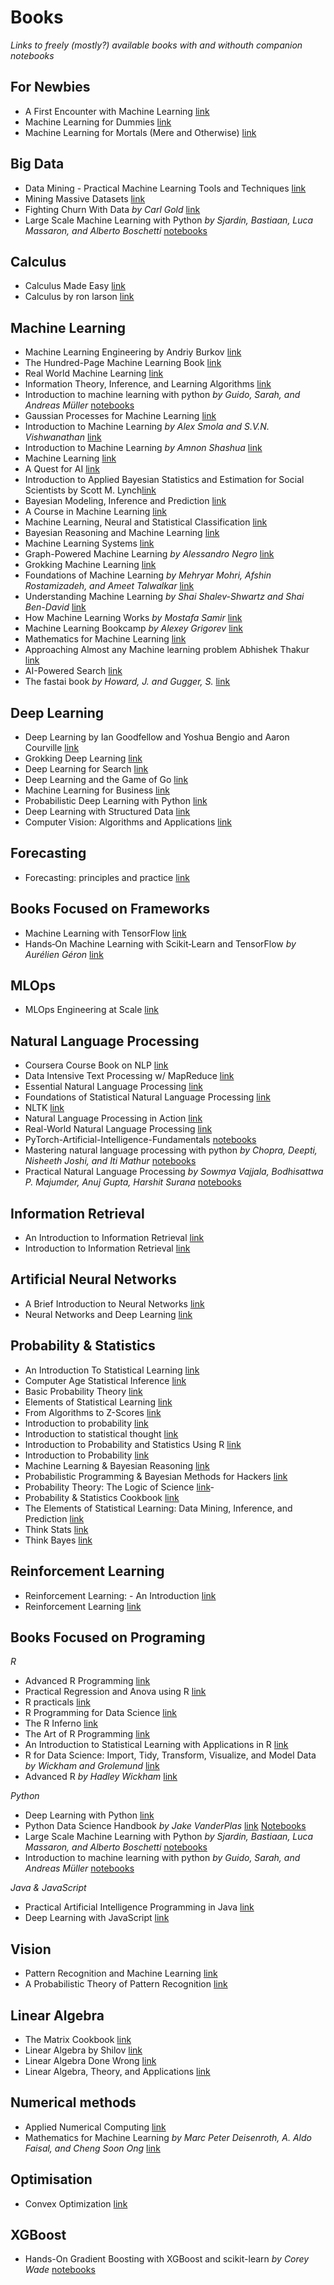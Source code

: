 # Books
*Links to freely (mostly?) available books with and withouth companion notebooks*

## For Newbies
- A First Encounter with Machine Learning [link](https://www.ics.uci.edu/~welling/teaching/273ASpring10/IntroMLBook.pdf)
- Machine Learning for Dummies [link](https://mscdss.ds.unipi.gr/wp-content/uploads/2018/02/Untitled-attachment-00056-2-1.pdf)
- Machine Learning for Mortals (Mere and Otherwise) [link](https://www.manning.com/books/machine-learning-for-mortals-mere-and-otherwise) 

## Big Data
- Data Mining - Practical Machine Learning Tools and Techniques [link](https://cdn.preterhuman.net/texts/science_and_technology/artificial_intelligence/Data%20Mining%20Practical%20Machine%20Learning%20Tools%20and%20Techniques%202d%20ed%20-%20Morgan%20Kaufmann.pdf)
- Mining Massive Datasets [link](http://infolab.stanford.edu/~ullman/mmds/book.pdf)
- Fighting Churn With Data *by Carl Gold* [link](https://www.manning.com/books/fighting-churn-with-data) 
- Large Scale Machine Learning with Python *by Sjardin, Bastiaan, Luca Massaron, and Alberto Boschetti* [notebooks](https://github.com/packtpublishing/large-scale-machine-learning-with-python)
 
## Calculus
- Calculus Made Easy [link](https://github.com/lahorekid/Calculus/blob/master/Calculus%20Made%20Easy.pdf)
- Calculus by ron larson [link](https://www.spps.org/cms/lib/MN01910242/Centricity/Domain/860/%20CalculusTextbook.pdf)

## Machine Learning
- Machine Learning Engineering by Andriy Burkov [link](http://www.mlebook.com/wiki/doku.php)
- The Hundred-Page Machine Learning Book [link](http://themlbook.com/wiki/doku.php)
- Real World Machine Learning [link](https://www.manning.com/books/real-world-machine-learning)
- Information Theory, Inference, and Learning Algorithms [link](http://www.inference.phy.cam.ac.uk/mackay/itila/book.html)
- Introduction to machine learning with python *by Guido, Sarah, and Andreas Müller* [notebooks](https://github.com/amueller/introduction_to_ml_with_python)
- Gaussian Processes for Machine Learning [link](http://www.gaussianprocess.org/gpml/chapters/)
- Introduction to Machine Learning *by Alex Smola and S.V.N. Vishwanathan* [link](https://alex.smola.org/drafts/thebook.pdf)
- Introduction to Machine Learning *by Amnon Shashua* [link](https://arxiv.org/pdf/0904.3664v1.pdf)
- Machine Learning [link](https://www.intechopen.com/books/machine_learning)
- A Quest for AI [link](https://ai.stanford.edu/~nilsson/QAI/qai.pdf)
- Introduction to Applied Bayesian Statistics and Estimation for Social Scientists by Scott M. Lynch[link](https://citeseerx.ist.psu.edu/viewdoc/download?doi=10.1.1.177.857&rep=rep1&type=pdf)
- Bayesian Modeling, Inference and Prediction [link](https://users.soe.ucsc.edu/~draper/draper-BMIP-dec2005.pdf)
- A Course in Machine Learning [link](http://ciml.info/)
- Machine Learning, Neural and Statistical Classification [link](https://www1.maths.leeds.ac.uk/~charles/statlog/)
- Bayesian Reasoning and Machine Learning [link](http://web4.cs.ucl.ac.uk/staff/D.Barber/pmwiki/pmwiki.php?n=Brml.HomePage)
- Machine Learning Systems [link](https://www.manning.com/books/machine-learning-systems)
- Graph-Powered Machine Learning *by Alessandro Negro* [link](https://www.manning.com/books/graph-powered-machine-learning)
- Grokking Machine Learning [link](https://www.manning.com/books/grokking-machine-learning)
- Foundations of Machine Learning *by Mehryar Mohri, Afshin Rostamizadeh, and Ameet Talwalkar* [link](https://cs.nyu.edu/~mohri/mlbook/)
- Understanding Machine Learning *by Shai Shalev-Shwartz and Shai Ben-David* [link](http://www.cs.huji.ac.il/~shais/UnderstandingMachineLearning/)
- How Machine Learning Works *by Mostafa Samir* [link](https://www.manning.com/books/how-machine-learning-works)
- Machine Learning Bookcamp *by Alexey Grigorev* [link](https://www.manning.com/books/machine-learning-bookcamp) 
- Mathematics for Machine Learning [link](https://mml-book.github.io/)
- Approaching Almost any Machine learning problem Abhishek Thakur [link](https://github.com/abhishekkrthakur/approachingalmost)
- AI-Powered Search [link](https://www.manning.com/books/ai-powered-search)
- The fastai book *by Howard, J. and Gugger, S.* [link](https://github.com/fastai/fastbook)

## Deep Learning
- Deep Learning by Ian Goodfellow and Yoshua Bengio and Aaron Courville [link](https://www.deeplearningbook.org/)
- Grokking Deep Learning [link](https://www.manning.com/books/grokking-deep-learning) 
- Deep Learning for Search [link](https://www.manning.com/books/deep-learning-for-search) 
- Deep Learning and the Game of Go [link](https://www.manning.com/books/deep-learning-and-the-game-of-go)
- Machine Learning for Business [link](https://www.manning.com/books/machine-learning-for-business) 
- Probabilistic Deep Learning with Python [link](https://www.manning.com/books/probabilistic-deep-learning-with-python)
- Deep Learning with Structured Data [link](https://www.manning.com/books/deep-learning-with-structured-data)
- Computer Vision: Algorithms and Applications [link](http://szeliski.org/Book/drafts/SzeliskiBook_20100903_draft.pdf)

## Forecasting
- Forecasting: principles and practice [link](https://otexts.com/fpp2/)

## Books Focused on Frameworks
- Machine Learning with TensorFlow [link](https://www.manning.com/books/machine-learning-with-tensorflow)
- Hands‑On Machine Learning with Scikit‑Learn and TensorFlow *by Aurélien Géron* [link](http://index-of.es/Varios-2/Hands%20on%20Machine%20Learning%20with%20Scikit%20Learn%20and%20Tensorflow.pdf)

## MLOps
- MLOps Engineering at Scale [link](https://www.manning.com/books/mlops-engineering-at-scale)

## Natural Language Processing
- Coursera Course Book on NLP [link](http://www.cs.columbia.edu/~mcollins/notes-spring2013.html)
- Data Intensive Text Processing w/ MapReduce [link](https://lintool.github.io/MapReduceAlgorithms/)
- Essential Natural Language Processing [link](https://www.manning.com/books/essential-natural-language-processing) 
- Foundations of Statistical Natural Language Processing [link](https://nlp.stanford.edu/fsnlp/promo/)
- NLTK [link](https://www.nltk.org/book/)
- Natural Language Processing in Action [link](https://www.manning.com/books/natural-language-processing-in-action)
- Real-World Natural Language Processing [link](https://www.manning.com/books/real-world-natural-language-processing)
- PyTorch-Artificial-Intelligence-Fundamentals [notebooks](https://github.com/PacktPublishing/PyTorch-Artificial-Intelligence-Fundamentals)
- Mastering natural language processing with python *by Chopra, Deepti, Nisheeth Joshi, and Iti Mathur* [notebooks](https://github.com/PacktPublishing/Mastering-Natural-Language-Processing-with-Python)
- Practical Natural Language Processing *by Sowmya Vajjala, Bodhisattwa P. Majumder, Anuj Gupta, Harshit Surana* [notebooks](https://github.com/practical-nlp/practical-nlp-code)


## Information Retrieval
- An Introduction to Information Retrieval [link](https://nlp.stanford.edu/IR-book/pdf/irbookonlinereading.pdf)
- Introduction to Information Retrieval [link](https://nlp.stanford.edu/IR-book/pdf/irbookprint.pdf)

## Artificial Neural Networks
- A Brief Introduction to Neural Networks [link](http://www.dkriesel.com/_media/science/neuronalenetze-en-zeta2-2col-dkrieselcom.pdf)
- Neural Networks and Deep Learning [link](http://neuralnetworksanddeeplearning.com/)

## Probability & Statistics
- An Introduction To Statistical Learning [link](https://www-bcf.usc.edu/~gareth/ISL/)
- Computer Age Statistical Inference [link](https://web.stanford.edu/~hastie/CASI_files/PDF/casi.pdf)
- Basic Probability Theory [link](https://www.math.uiuc.edu/~r-ash/BPT/BPT.pdf)
- Elements of Statistical Learning [link](https://web.stanford.edu/~hastie/ElemStatLearn/)
- From Algorithms to Z-Scores [link](http://heather.cs.ucdavis.edu/probstatbook)
- Introduction to probability [link](https://math.dartmouth.edu/~prob/prob/prob.pdf)
- Introduction to statistical thought [link](https://people.math.umass.edu/~lavine/Book/book.pdf)
- Introduction to Probability and Statistics Using R [link](http://ipsur.r-forge.r-project.org/book/download/IPSUR.pdf)
- Introduction to Probability [link](http://athenasc.com/probbook.html)
- Machine Learning & Bayesian Reasoning [link](http://web4.cs.ucl.ac.uk/staff/D.Barber/textbook/090310.pdf)
- Probabilistic Programming & Bayesian Methods for Hackers [link](http://camdavidsonpilon.github.io/Probabilistic-Programming-and-Bayesian-Methods-for-Hackers/)
- Probability Theory: The Logic of Science [link](https://bayes.wustl.edu/etj/prob/book.pdf)- 
- Probability & Statistics Cookbook [link](http://statistics.zone/)
- The Elements of Statistical Learning: Data Mining, Inference, and Prediction [link](https://web.stanford.edu/~hastie/ElemStatLearn/)
- Think Stats [link](https://www.greenteapress.com/thinkstats/)
- Think Bayes [link](https://greenteapress.com/wp/think-bayes/)
 
## Reinforcement Learning
- Reinforcement Learning: - An Introduction [link](http://incompleteideas.net/book/the-book-2nd.html)
- Reinforcement Learning [link](https://www.intechopen.com/books/reinforcement_learning)

## Books Focused on Programing

*R*
- Advanced R Programming [link](http://adv-r.had.co.nz)
- Practical Regression and Anova using R [link](https://cran.r-project.org/doc/contrib/Faraway-PRA.pdf)
- R practicals [link](http://www.columbia.edu/~cjd11/charles_dimaggio/DIRE/resources/R/practicalsBookNoAns.pdf)
- R Programming for Data Science [link](https://leanpub.com/rprogramming)
- The R Inferno [link](https://www.burns-stat.com/pages/Tutor/R_inferno.pdf)
- The Art of R Programming [link](http://heather.cs.ucdavis.edu/~matloff/132/NSPpart.pdf)
- An Introduction to Statistical Learning with Applications in R [link](https://www-bcf.usc.edu/~gareth/ISL/)
- R for Data Science: Import, Tidy, Transform, Visualize, and Model Data *by Wickham and Grolemund* [link](https://r4ds.had.co.nz/)
- Advanced R *by Hadley Wickham* [link](http://adv-r.had.co.nz/)

*Python*
- Deep Learning with Python [link](https://www.manning.com/books/deep-learning-with-python)
- Python Data Science Handbook *by Jake VanderPlas* [link](https://tanthiamhuat.files.wordpress.com/2018/04/pythondatasciencehandbook.pdf) [Notebooks](https://github.com/jakevdp/PythonDataScienceHandbook)
- Large Scale Machine Learning with Python *by Sjardin, Bastiaan, Luca Massaron, and Alberto Boschetti* [notebooks](https://github.com/packtpublishing/large-scale-machine-learning-with-python)
- Introduction to machine learning with python *by Guido, Sarah, and Andreas Müller* [notebooks](https://github.com/amueller/introduction_to_ml_with_python)

*Java & JavaScript*
- Practical Artificial Intelligence Programming in Java [link](https://www.saylor.org/site/wp-content/uploads/2011/11/CS405-1.1-WATSON.pdf)
- Deep Learning with JavaScript [link](https://www.manning.com/books/deep-learning-with-javascript) 

## Vision
- Pattern Recognition and Machine Learning [link](http://users.isr.ist.utl.pt/~wurmd/Livros/school/Bishop%20-%20Pattern%20Recognition%20And%20Machine%20Learning%20-%20Springer%20%202006.pdf)
- A Probabilistic Theory of Pattern Recognition [link](https://www.szit.bme.hu/~gyorfi/pbook.pdf)

## Linear Algebra
* The Matrix Cookbook [link](https://www.math.uwaterloo.ca/~hwolkowi/matrixcookbook.pdf)
* Linear Algebra by Shilov [link](https://cosmathclub.files.wordpress.com/2014/10/georgi-shilov-linear-algebra4.pdf)
* Linear Algebra Done Wrong [link](https://www.math.brown.edu/~treil/papers/LADW/LADW.html)
* Linear Algebra, Theory, and Applications [link](https://math.byu.edu/~klkuttle/Linearalgebra.pdf)

## Numerical methods
- Applied Numerical Computing [link](https://www.seas.ucla.edu/~vandenbe/ee133a.html)
- Mathematics for Machine Learning *by Marc Peter Deisenroth, A. Aldo Faisal, and Cheng Soon Ong* [link](https://mml-book.github.io/)

## Optimisation
- Convex Optimization [link](https://web.stanford.edu/~boyd/cvxbook/bv_cvxbook.pdf)

## XGBoost
- Hands-On Gradient Boosting with XGBoost and scikit-learn *by Corey Wade* [notebooks](https://github.com/PacktPublishing/Hands-On-Gradient-Boosting-with-XGBoost-and-Scikit-learn)
